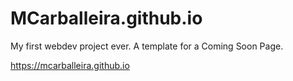 # MCarballeira.github.io
My first webdev project ever. A template for a Coming Soon Page.

https://mcarballeira.github.io
